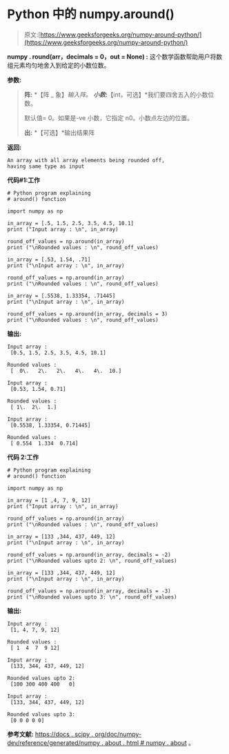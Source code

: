 # Python 中的 numpy.around()

> 原文:[https://www.geeksforgeeks.org/numpy-around-python/](https://www.geeksforgeeks.org/numpy-around-python/)

**numpy . round(arr，decimals = 0，out = None) :** 这个数学函数帮助用户将数组元素均匀地舍入到给定的小数位数。

**参数:**

> **阵:** *【阵 _ 象】*输入阵。
> **小数:***【int，可选】*我们要四舍五入的小数位数。
> 
> 默认值= 0。如果是-ve 小数，它指定 n0。小数点左边的位置。
> 
> **出:** *【可选】*输出结果阵

**返回:**

```
An array with all array elements being rounded off,
having same type as input 
```

**代码#1:工作**

```
# Python program explaining
# around() function

import numpy as np

in_array = [.5, 1.5, 2.5, 3.5, 4.5, 10.1]
print ("Input array : \n", in_array)

round_off_values = np.around(in_array)
print ("\nRounded values : \n", round_off_values)

in_array = [.53, 1.54, .71]
print ("\nInput array : \n", in_array)

round_off_values = np.around(in_array)
print ("\nRounded values : \n", round_off_values)

in_array = [.5538, 1.33354, .71445]
print ("\nInput array : \n", in_array)

round_off_values = np.around(in_array, decimals = 3)
print ("\nRounded values : \n", round_off_values)
```

**输出:**

```
Input array : 
 [0.5, 1.5, 2.5, 3.5, 4.5, 10.1]

Rounded values : 
 [  0\.   2\.   2\.   4\.   4\.  10.]

Input array : 
 [0.53, 1.54, 0.71]

Rounded values : 
 [ 1\.  2\.  1.]

Input array : 
 [0.5538, 1.33354, 0.71445]

Rounded values : 
 [ 0.554  1.334  0.714]
```

**代码 2:工作**

```
# Python program explaining
# around() function

import numpy as np

in_array = [1 ,4, 7, 9, 12]
print ("Input array : \n", in_array)

round_off_values = np.around(in_array)
print ("\nRounded values : \n", round_off_values)

in_array = [133 ,344, 437, 449, 12]
print ("\nInput array : \n", in_array)

round_off_values = np.around(in_array, decimals = -2)
print ("\nRounded values upto 2: \n", round_off_values)

in_array = [133 ,344, 437, 449, 12]
print ("\nInput array : \n", in_array)

round_off_values = np.around(in_array, decimals = -3)
print ("\nRounded values upto 3: \n", round_off_values)
```

**输出:**

```
Input array : 
 [1, 4, 7, 9, 12]

Rounded values : 
 [ 1  4  7  9 12]

Input array : 
 [133, 344, 437, 449, 12]

Rounded values upto 2: 
 [100 300 400 400   0]

Input array : 
 [133, 344, 437, 449, 12]

Rounded values upto 3: 
 [0 0 0 0 0]

```

**参考文献:**
[https://docs . scipy . org/doc/numpy-dev/reference/generated/numpy . about . html # numpy . about](https://docs.scipy.org/doc/numpy-dev/reference/generated/numpy.around.html#numpy.around)
。